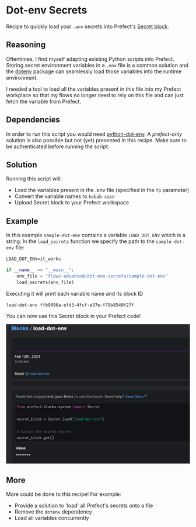 # Dot-env Secrets

Recipe to quickly load your `.env` secrets into
Prefect's [Secret block](https://docs.prefect.io/latest/api-ref/prefect/blocks/system/#prefect.blocks.system.Secret).

## Reasoning

Oftentimes, I find myself adapting existing Python scripts into Prefect.
Storing secret environment variables in a `.env` file is a common solution and
the [dotenv](https://pypi.org/project/python-dotenv/) package can seamlessly load those
variables into the runtime environment.

I needed a tool to load all the variables present in this file into my Prefect workplace
so that my flows no longer need to rely on this file and can just fetch the variable
from Prefect.

## Dependencies

In order to run this script you would
need [python-dot-env](https://pypi.org/project/python-dotenv/).
A *prefect-only* solution is also possible but not (yet) presented in this recipe.
Make sure to be authenticated before running the script.

## Solution

Running this script will:

- Load the variables present in the .env file (specified in the `fp` parameter)
- Convert the variable names to `kebab-case`
- Upload Secret block to your Prefect workspace

## Example

In this example `sample-dot-env` contains a variable `LOAD_DOT_ENV` which is a string.
In the `load_secrets` function we specify the path to the `sample-dot-env` file:

```shell
LOAD_DOT_ENV=it_works
```

```python
if __name__ == "__main__":
    env_file = "flows-advanced/dot-env-secrets/sample-dot-env"
    load_secrets(env_file)
```

Executing it will print each variable name and its block ID

```shell
load-dot-env ffb9096a-efd3-4fcf-a37e-f79b8549f27f
```

You can now use this Secret block in your Prefect code!

![screenshot](static/block-loaded-example.png)

## More

More could be done to this recipe! For example:

- Provide a solution to 'load' all Prefect's secrets onto a file
- Remove the `dotenv` dependency
- Load all variables concurrently